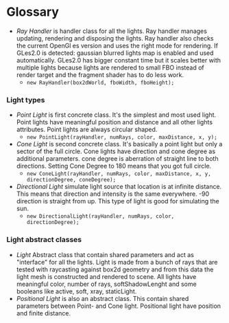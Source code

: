 # Glossary
  * *Ray Handler* is handler class for all the lights. Ray handler manages updating, rendering and disposing the lights. Ray handler also checks the current OpenGl es version and uses the right mode for rendering. If GLes2.0 is detected: gaussian blurred lights map is enabled and used automatically. GLes2.0 has bigger constant time but it scales better with multiple lights because lights are rendered to small FBO instead of render target and the fragment shader has to do less work.
    * `new RayHandler(box2dWorld, fboWidth, fboHeight);`

### Light types
  * *Point Light* is first concrete class. It's the simplest and most used light. Point lights have meaningful position and distance and all other lights attributes. Point lights are always circular shaped.
    * `new PointLight(rayHandler, numRays, color, maxDistance, x, y);`
  * *Cone Light* is second concrete class. It's basically a point light but only a sector of the full circle. Cone lights have direction and cone degree as additional parameters. cone degree is aberration of straight line to both directions. Setting Cone Degree to 180 means that you got full circle.
    * `new ConeLight(rayHandler, numRays, color, maxDistance, x, y, directionDegree, coneDegree);`
  * *Directional Light* simulate light source that location is at infinite distance. This means that direction and intensity is the same everywhere. -90 direction is straight from up. This type of light is good for simulating the sun.
    * `new DirectionalLight(rayHandler, numRays, color, directionDegree);`

### Light abstract classes
  * *Light* Abstract class that contain shared parameters and act as "interface" for all the lights. Light is made from a bunch of rays that are tested with raycasting against box2d geometry and from this data the light mesh is constructed and rendered to scene. All lights have meaningful color, number of rays, softShadowLenght and some booleans like active, soft, xray, staticLight.
  * *Positional Light* is also an abstract class. This contain shared parameters between Point- and Cone light. Positional light have position and finite distance.